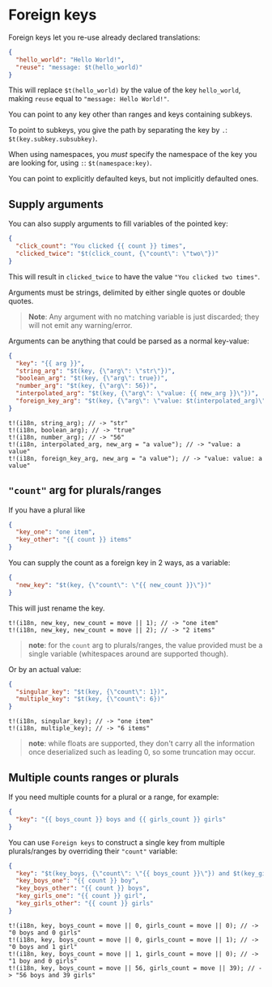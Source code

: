 # Foreign keys

Foreign keys let you re-use already declared translations:

```json
{
  "hello_world": "Hello World!",
  "reuse": "message: $t(hello_world)"
}
```

This will replace `$t(hello_world)` by the value of the key `hello_world`, making `reuse` equal to `"message: Hello World!"`.

You can point to any key other than ranges and keys containing subkeys.

To point to subkeys, you give the path by separating the key by `.`: `$t(key.subkey.subsubkey)`.

When using namespaces, you _must_ specify the namespace of the key you are looking for, using `:`: `$t(namespace:key)`.

You can point to explicitly defaulted keys, but not implicitly defaulted ones.

## Supply arguments

You can also supply arguments to fill variables of the pointed key:

```json
{
  "click_count": "You clicked {{ count }} times",
  "clicked_twice": "$t(click_count, {\"count\": \"two\"})"
}
```

This will result in `clicked_twice` to have the value `"You clicked two times"`.

Arguments must be strings, delimited by either single quotes or double quotes.

> **Note**: Any argument with no matching variable is just discarded; they will not emit any warning/error.

Arguments can be anything that could be parsed as a normal key-value:

```json
{
  "key": "{{ arg }}",
  "string_arg": "$t(key, {\"arg\": \"str\"})",
  "boolean_arg": "$t(key, {\"arg\": true})",
  "number_arg": "$t(key, {\"arg\": 56})",
  "interpolated_arg": "$t(key, {\"arg\": \"value: {{ new_arg }}\"})",
  "foreign_key_arg": "$t(key, {\"arg\": \"value: $t(interpolated_arg)\"})"
}
```

```rust,ignore
t!(i18n, string_arg); // -> "str"
t!(i18n, boolean_arg); // -> "true"
t!(i18n, number_arg); // -> "56"
t!(i18n, interpolated_arg, new_arg = "a value"); // -> "value: a value"
t!(i18n, foreign_key_arg, new_arg = "a value"); // -> "value: value: a value"
```

## `"count"` arg for plurals/ranges

If you have a plural like

```json
{
  "key_one": "one item",
  "key_other": "{{ count }} items"
}
```

You can supply the count as a foreign key in 2 ways, as a variable:

```json
{
  "new_key": "$t(key, {\"count\": \"{{ new_count }}\"})"
}
```

This will just rename the key.

```rust,ignore
t!(i18n, new_key, new_count = move || 1); // -> "one item"
t!(i18n, new_key, new_count = move || 2); // -> "2 items"
```

> **note**: for the `count` arg to plurals/ranges, the value provided must be a single variable (whitespaces around are supported though).

Or by an actual value:

```json
{
  "singular_key": "$t(key, {\"count\": 1})",
  "multiple_key": "$t(key, {\"count\": 6})"
}
```

```rust,ignore
t!(i18n, singular_key); // -> "one item"
t!(i18n, multiple_key); // -> "6 items"
```

> **note**: while floats are supported, they don't carry all the information once deserialized such as leading 0, so some truncation may occur.

## Multiple counts ranges or plurals

If you need multiple counts for a plural or a range, for example:

```json
{
  "key": "{{ boys_count }} boys and {{ girls_count }} girls"
}
```

You can use `Foreign keys` to construct a single key from multiple plurals/ranges by overriding their `"count"` variable:

```json
{
  "key": "$t(key_boys, {\"count\": \"{{ boys_count }}\"}) and $t(key_girls, {\"count\": \"{{ girls_count }}\"})",
  "key_boys_one": "{{ count }} boy",
  "key_boys_other": "{{ count }} boys",
  "key_girls_one": "{{ count }} girl",
  "key_girls_other": "{{ count }} girls"
}
```

```rust,ignore
t!(i18n, key, boys_count = move || 0, girls_count = move || 0); // -> "0 boys and 0 girls"
t!(i18n, key, boys_count = move || 0, girls_count = move || 1); // -> "0 boys and 1 girl"
t!(i18n, key, boys_count = move || 1, girls_count = move || 0); // -> "1 boy and 0 girls"
t!(i18n, key, boys_count = move || 56, girls_count = move || 39); // -> "56 boys and 39 girls"
```

